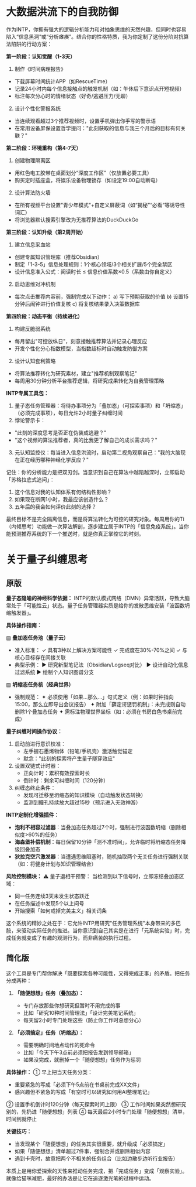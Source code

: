 # 大数据洪流下的自我防御


作为INTP，你拥有强大的逻辑分析能力和对抽象思维的天然兴趣，但同时也容易陷入“信息黑洞”或“分析瘫痪”。结合你的性格特质，我为你定制了这份分阶对抗算法陷阱的行动方案：

**第一阶段：认知觉醒（1-3天）**

1. 制作《时间病理报告》

- 下载屏幕时间统计APP（如RescueTime）
- 记录24小时内每个信息接触点的触发机制（如：午休后下意识点开短视频）
- 标注每次分心时的情绪状态（好奇/逃避压力/无聊）

2. 设计个性化警报系统

- 当连续观看超过3个推荐视频时，设置手机弹出你手写的警示语
- 在常用设备屏保设置哲学提问："此刻获取的信息与我三个月后的目标有何关联？"

**第二阶段：环境重构（第4-7天）**

1. 创建物理隔离区

- 用红色电工胶带在桌面划分“深度工作区”（仅放置必要工具）
- 购买定时插座盒，将娱乐设备物理锁存（如设定19:00自动断电）

2. 设计算法防火墙

- 在所有视频平台设置"青少年模式"+自定义屏蔽词（如“揭秘”“必看”等诱导性词汇）
- 将浏览器默认搜索引擎改为无推荐算法的DuckDuckGo

**第三阶段：认知升级（第2周开始）**

1. 建立信息采血站

- 创建专属知识管理库（推荐Obsidian）
- 制定「1-3-5」信息处理规则：1个核心领域/3个相关扩展/5个完全禁区
- 设计信息准入公式：阅读时长 ≤ 信息价值系数×0.5（系数由你自定义）

2. 启动思维对冲机制

- 每次点击推荐内容前，强制完成以下动作：
  a) 写下预期获取的价值
  b) 设置15分钟后闹钟进行价值复核
  c) 将复核结果录入决策数据库

**第四阶段：动态平衡（持续进化）**

1. 构建反脆弱系统

- 每月留出"可控放纵日"，刻意接触推荐算法并记录心理反应
- 开发个性化分心指数模型，当指数超标时自动触发防御方案

2. 设计认知套利策略

- 将算法推荐转化为研究素材，建立"推荐机制观察笔记"
- 每周用30分钟分析平台推荐逻辑，将研究成果转化为自我管理策略

**INTP专属工具包：**

1. 量子态任务管理器：将待办事项分为「叠加态」（可探索事项）和「坍缩态」（必须完成事项），每日允许2小时量子纠缠时间
2. 悖论警示卡：

- "此刻的深度思考是否正在伪装成逃避？"
- "这个视频的算法推荐者，真的比我更了解自己的成长需求吗？"

3. 元认知监控仪：每当进入信息洪流时，启动第二视角观察自己："我的大脑现在正在经历哪种神经化学反应？"

记住：你的分析能力是把双刃剑。当意识到自己在算法中越陷越深时，立即启动「苏格拉底式追问」：

1. 这个信息对我的认知体系有何结构性影响？
2. 如果现在断网1小时，我最应该创造什么？
3. 五年后的我会如何评价此刻的选择？

最终目标不是完全隔离信息，而是将算法转化为可控的研究对象。每周用你的Ti（内倾思考）功能做一次算法解剖，逐步建立属于INTP的「信息免疫系统」。当你能预测推荐系统的下一个推送时，就是你真正掌控它的时刻。


# 关于量子纠缠思考

## 原版

**量子态隐喻的神经科学依据：**
INTP的默认模式网络（DMN）异常活跃，导致大脑常处于「可能性云」状态。量子任务管理器实质是给你的发散思维安装「波函数坍缩触发器」。

**具体操作指南：**

▨ **叠加态任务池（量子云）**

- 准入标准：
  ✓ 具有3种以上解决方案可能性
  ✓ 完成度在30%-70%之间
  ✓ 与核心目标存在间接关联
- 典型示例：
  ▶ 研究新型笔记法（Obsidian/Logseq对比）
  ▶ 设计自动化信息过滤系统
  ▶ 绘制个人知识图谱分支

▨ **坍缩态任务核（经典世界）**

- 强制规范：
  ✦ 必须使用「如果...那么...」句式定义（例：如果时钟指向15:00，那么立即导出会议报告）
  ✦ 附加「薛定谔惩罚机制」：未完成则自动删除1个叠加态任务
  ✦ 需标注物理世界坐标（如：必须在书房白色书桌前完成）

**量子纠缠时间操作协议：**

1. 启动前进行意识校准：
   - 左手握石墨烯物体（铅笔/手机壳）激活触觉锚定
   - 默念："此刻的探索将产生量子隧穿效应"
2. 设置双链式计时器：
   - 正向计时：累积有效探索时长
   - 倒计时：剩余可纠缠时间（120分钟）
3. 纠缠态终止条件：
   - 发现可迁移至坍缩态的知识模块（自动触发状态转换）
   - 监测到瞳孔持续放大超过15秒（预示进入无效神游）

**INTP定制化增强插件：**

- **泡利不相容过滤器**：当叠加态任务超过7个时，强制进行波函数坍缩（删除相似度>60%的任务）
- **海森堡补偿机制**：每日保留10分钟「测不准时间」，允许临时将坍缩态任务降级回叠加态
- **狄拉克空穴激发器**：当遭遇思维阻塞时，随机抽取两个无关任务进行强制关联（如：将健身计划与知识管理结合）

**风险控制模块：**
⚠️ 量子退相干预警：
当检测到以下信号时，立即冻结叠加态区域：

- 同一任务连续3天未发生状态跃迁
- 在任务描述中发现5个以上问号
- 开始搜索「如何戒掉完美主义」相关词条

这个系统的精妙之处在于：它允许INTP用研究"任务管理系统"本身带来的多巴胺，来驱动实际任务的推进。当你意识到自己其实是在进行「元系统实验」时，完成任务就变成了有趣的观测行为，而非痛苦的执行过程。

## 简化版

这个工具是专门帮你解决「既要探索各种可能性，又得完成正事」的矛盾。把任务分成两种：

1. **「随便想想」任务（叠加态）：**

   - 专门存放那些你想研究但暂时不用完成的事
   - 比如「研究10种时间管理法」「设计完美笔记系统」
   - 每天留2小时专门处理这些（防止你工作时总想分心）
2. **「必须搞定」任务（坍缩态）：**

   - 需要明确时间地点动作的死命令
   - 比如「今天下午3点前必须把报告发到领导邮箱」
   - 如果没完成，就删掉一个「随便想想」任务作为惩罚

**具体操作：**
① 早上把当天任务分类：

- 重要紧急的写成「必须下午5点前在书桌前完成XX文件」
- 感兴趣但不紧急的写成「有空时可以研究如何用AI整理笔记」

② 设置手机倒计时120分钟（每天探索时间上限）
③ 工作时间如果突然想研究别的，先扔进「随便想想」列表
④ 每天最后2小时专门处理「随便想想」清单，时间到就停止

**关键技巧：**

- 当发现某个「随便想想」的任务其实很重要，就升级成「必须搞定」
- 如果「随便想想」清单超过7件事，强制合并或删除相似内容
- 遇到卡壳时，故意把两个不相关的任务组合（比如边散步边听行业报告）

本质上是用你爱探索的天性来推动任务完成，把「完成任务」变成「观察实验」。就像给猫咪减肥，最好的办法是让它在追逐激光笔的过程中运动。
